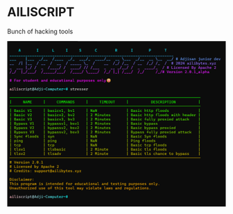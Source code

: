 # AILISCRIPT
Bunch of hacking tools 

![screenshot](https://github.com/AdjiDev/ailiscript/blob/main/screenshot.png?raw=true)

